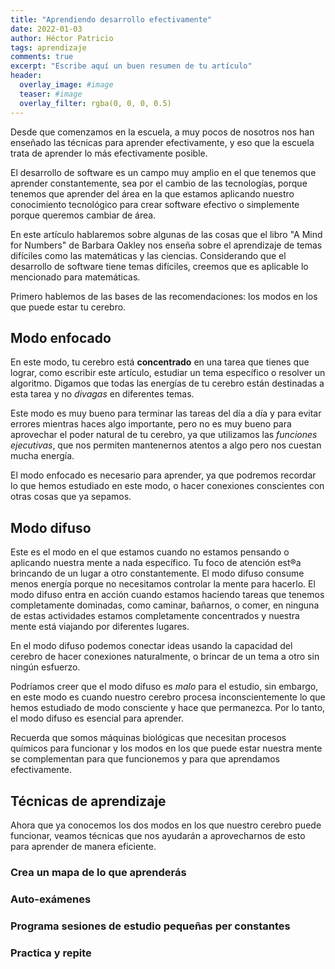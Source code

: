```yaml
---
title: "Aprendiendo desarrollo efectivamente"
date: 2022-01-03
author: Héctor Patricio
tags: aprendizaje
comments: true
excerpt: "Escribe aquí un buen resumen de tu artículo"
header:
  overlay_image: #image
  teaser: #image
  overlay_filter: rgba(0, 0, 0, 0.5)
---
```


Desde que comenzamos en la escuela, a muy pocos de nosotros nos han enseñado las técnicas para aprender efectivamente, y eso que la escuela trata de aprender lo más efectivamente posible.

El desarrollo de software es un campo muy amplio en el que tenemos que aprender constantemente, sea por el cambio de las tecnologías, porque tenemos que aprender del área en la que estamos aplicando nuestro conocimiento tecnológico para crear software efectivo o simplemente porque queremos cambiar de área.

En este artículo hablaremos sobre algunas de las cosas que el libro "A Mind for Numbers" de Barbara Oakley nos enseña sobre el aprendizaje de temas difíciles como las matemáticas y las ciencias. Considerando que el desarrollo de software tiene temas difíciles, creemos que es aplicable lo mencionado para matemáticas.

Primero hablemos de las bases de las recomendaciones: los modos en los que puede estar tu cerebro.

## Modo enfocado

En este modo, tu cerebro está **concentrado** en una tarea que tienes que lograr, como escribir este artículo, estudiar un tema específico o resolver un algoritmo. Digamos que todas las energías de tu cerebro están destinadas a esta tarea y no _divagas_ en diferentes temas.

Este modo es muy bueno para terminar las tareas del día a día y para evitar errores mientras haces algo importante, pero no es muy bueno para aprovechar el poder natural de tu cerebro, ya que utilizamos las _funciones ejecutivas_, que nos permiten mantenernos atentos a algo pero nos cuestan mucha energía.

El modo enfocado es necesario para aprender, ya que podremos recordar lo que hemos estudiado en este modo, o hacer conexiones conscientes con otras cosas que ya sepamos.


## Modo difuso

Este es el modo en el que estamos cuando no estamos pensando o aplicando nuestra mente a nada específico. Tu foco de atención est®a brincando de un lugar a otro constantemente. El modo difuso consume menos energía porque no necesitamos controlar la mente para hacerlo. El modo difuso entra en acción cuando estamos haciendo tareas que tenemos completamente dominadas, como caminar, bañarnos, o comer, en ninguna de estas actividades estamos completamente concentrados y nuestra mente está viajando por diferentes lugares.

En el modo difuso podemos conectar ideas usando la capacidad del cerebro de hacer conexiones naturalmente, o brincar de un tema a otro sin ningún esfuerzo.

Podríamos creer que el modo difuso es _malo_ para el estudio, sin embargo, en este modo es cuando nuestro cerebro procesa inconscientemente lo que hemos estudiado de modo consciente y hace que permanezca. Por lo tanto, el modo difuso es esencial para aprender.

Recuerda que somos máquinas biológicas que necesitan procesos químicos para funcionar y los modos en los que puede estar nuestra mente se complementan para que funcionemos y para que aprendamos efectivamente.


## Técnicas de aprendizaje

Ahora que ya conocemos los dos modos en los que nuestro cerebro puede funcionar, veamos técnicas que nos ayudarán a aprovecharnos de esto para aprender de manera eficiente.


### Crea un mapa de lo que aprenderás

### Auto-exámenes

### Programa sesiones de estudio pequeñas per constantes

### Practica y repite